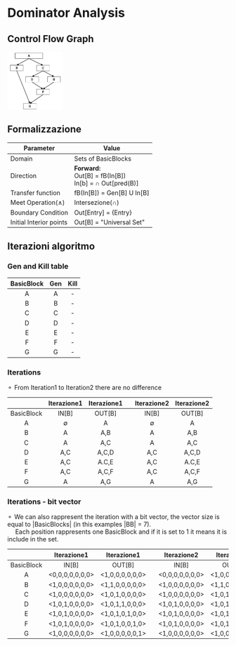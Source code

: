 # Dominator Analysis


## Control Flow Graph

<img src="../img/dominator_analysis_cfg.png" width = 25% alt="cfg"></img>

## Formalizzazione

| Parameter               | Value                                                            |
|-------------------------|------------------------------------------------------------------|
| Domain                  | Sets of BasicBlocks                                              |
| Direction               | <b>Forward:</b> <br>Out[B] = fB(In[B])<br>In[b] = ∩ Out[pred(B)] |
| Transfer function       | fB(In[B]) = Gen[B] U In[B]                                       |
| Meet Operation(∧)       | Intersezione(∩)                                                  |
| Boundary Condition      | Out[Entry] = {Entry}                                             |
| Initial Interior points | Out[B] = "Universal Set"                                         |



## Iterazioni algoritmo


### Gen and Kill table

|  BasicBlock | Gen  | Kill |
|:---:|:-----:|:----:|
| A | A  |   -  |
| B | B  |   -  |
| C | C  |   -  |
| D | D  |   -  |
| E | E  |   -  |
| F | F  |   -  |
| G | G  |   -  |

### Iterations

⚬ From Iteration1 to Iteration2 there are no difference

|            | Iterazione1 | Iterazione1 |   | Iterazione2 | Iterazione2 |
|:----------:|:-----------:|:-----------:|:---:|:-----------:|:-----------:|
| BasicBlock | IN[B]       | OUT[B]      |   | IN[B]       | OUT[B]      |
| A          | ∅           | A           |   | ∅           | A           |
| B          | A           | A,B         |   | A           | A,B         |
| C          | A           | A,C         |   | A           | A,C         |
| D          | A,C         | A,C,D       |   | A,C         | A,C,D       |
| E          | A,C         | A.C,E       |   | A,C         | A.C,E       |
| F          | A,C         | A,C,F       |   | A,C         | A,C,F       |
| G          | A           | A,G         |   | A           | A,G         |


### Iterations - bit vector

⚬ We can also rappresent the iteration with a bit vector, the vector size is equal to |BasicBlocks| (in this examples |BB| = 7).  
&emsp; Each position rappresents one BasicBlock and if it is set to 1 it means it is include in the set.


|            | Iterazione1     | Iterazione1     |   | Iterazione2     | Iterazione2     |
|:----------:|:---------------:|:---------------:|:---:|:---------------:|:---------------:|
| BasicBlock | IN[B]           | OUT[B]          |   | IN[B]           | OUT[B]          |
| A          | <0,0,0,0,0,0,0> | <1,0,0,0,0,0,0> |   | <0,0,0,0,0,0,0> | <1,0,0,0,0,0,0> |
| B          | <1,0,0,0,0,0,0> | <1,1,0,0,0,0,0> |   | <1,0,0,0,0,0,0> | <1,1,0,0,0,0,0> |
| C          | <1,0,0,0,0,0,0> | <1,0,1,0,0,0,0> |   | <1,0,0,0,0,0,0> | <1,0,1,0,0,0,0> |
| D          | <1,0,1,0,0,0,0> | <1,0,1,1,0,0,0> |   | <1,0,1,0,0,0,0> | <1,0,1,1,0,0,0> |
| E          | <1,0,1,0,0,0,0> | <1,0,1,0,1,0,0> |   | <1,0,1,0,0,0,0> | <1,0,1,0,1,0,0> |
| F          | <1,0,1,0,0,0,0> | <1,0,1,0,0,1,0> |   | <1,0,1,0,0,0,0> | <1,0,1,0,0,1,0> |
| G          | <1,0,0,0,0,0,0> | <1,0,0,0,0,0,1> |   | <1,0,0,0,0,0,0> | <1,0,0,0,0,0,1> |

